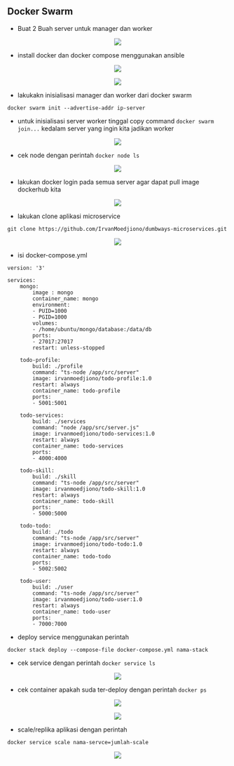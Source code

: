 ## Docker Swarm

- Buat 2 Buah server untuk manager dan worker

<p align="center"><img src="../additional/assets/Docker-Swarm/1.png"></p>

- install docker dan docker compose menggunakan ansible

<p align="center"><img src="../additional/assets/Docker-Swarm/2.png"></p>

<p align="center"><img src="../additional/assets/Docker-Swarm/3.png"></p>

- lakukakn inisialisasi manager dan worker dari docker swarm

`docker swarm init --advertise-addr ip-server`

- untuk inisialisasi server worker tinggal copy command `docker swarm join...` kedalam server yang ingin kita jadikan worker

<p align="center"><img src="../additional/assets/Docker-Swarm/5.png"></p>

- cek node dengan perintah `docker node ls`

<p align="center"><img src="../additional/assets/Docker-Swarm/4.png"></p>

- lakukan docker login pada semua server agar dapat pull image dockerhub kita

<p align="center"><img src="../additional/assets/Docker-Swarm/6.png"></p>

- lakukan clone aplikasi microservice

`git clone https://github.com/IrvanMoedjiono/dumbways-microservices.git`

<p align="center"><img src="../additional/assets/Docker-Swarm/7.png"></p>

- isi docker-compose.yml

```
version: '3'

services:
    mongo:
        image : mongo
        container_name: mongo
        environment:
        - PUID=1000
        - PGID=1000
        volumes:
        - /home/ubuntu/mongo/database:/data/db
        ports:
        - 27017:27017
        restart: unless-stopped

    todo-profile:
        build: ./profile
        command: "ts-node /app/src/server"
        image: irvanmoedjiono/todo-profile:1.0
        restart: always
        container_name: todo-profile
        ports:
        - 5001:5001
    
    todo-services:
        build: ./services
        command: "node /app/src/server.js"
        image: irvanmoedjiono/todo-services:1.0
        restart: always
        container_name: todo-services
        ports:
        - 4000:4000
    
    todo-skill:
        build: ./skill
        command: "ts-node /app/src/server"
        image: irvanmoedjiono/todo-skill:1.0
        restart: always
        container_name: todo-skill
        ports:
        - 5000:5000

    todo-todo:
        build: ./todo
        command: "ts-node /app/src/server"
        image: irvanmoedjiono/todo-todo:1.0
        restart: always
        container_name: todo-todo
        ports:
        - 5002:5002

    todo-user:
        build: ./user
        command: "ts-node /app/src/server"
        image: irvanmoedjiono/todo-user:1.0
        restart: always
        container_name: todo-user
        ports:
        - 7000:7000
```

- deploy service menggunakan perintah 

`docker stack deploy --compose-file docker-compose.yml nama-stack`

- cek service dengan perintah `docker service ls`

<p align="center"><img src="../additional/assets/Docker-Swarm/8.png"></p>

- cek container apakah suda ter-deploy dengan perintah `docker ps`

<p align="center"><img src="../additional/assets/Docker-Swarm/9.png"></p>
<p align="center"><img src="../additional/assets/Docker-Swarm/10.png"></p>

- scale/replika aplikasi dengan perintah

`docker service scale nama-servce=jumlah-scale`

<p align="center"><img src="../additional/assets/Docker-Swarm/11.png"></p>
